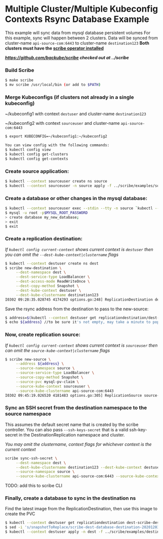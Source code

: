 # Multiple Cluster/Multiple Kubeconfig Contexts Rsync Database Example

This example will sync data from mysql database persistent volumes
For this example, sync will happen between 2 clusters. Data will be synced
from cluster-name `api-source-com:6443` to cluster-name `destination123`
**Both clusters must have the [scribe operator installed](https://scribe-replication.readthedocs.io/en/latest/installation/index.html)**

***https://github.com/backube/scribe checked out at ../scribe***

### Build Scribe

```bash
$ make scribe
$ mv scribe /usr/local/bin (or add to $PATH)
```

### Merge Kubeconfigs (if clusters not already in a single kubeconfig)

~/kubeconfig1 with context `destuser` and cluster-name `destination123`

~/kubeconfig2 with context `sourceuser` and cluster-name `api-source-com:6443`
```bash
$ export KUBECONFIG=~/kubeconfig1:~/kubeconfig2

You can view config with the following commands:
$ kubectl config view
$ kubectl config get-clusters
$ kubectl config get-contexts
```

### Create source application:

```bash
$ kubectl --context sourceuser create ns source
$ kubectl --context sourceuser -n source apply -f ../scribe/examples/source-database/
```

### Create a database or other changes in the mysql database:

```bash
$ kubectl --context sourceuser exec --stdin --tty -n source `kubectl --context sourceuser get pods -n source | grep mysql | awk '{print $1}'` -- /bin/bash
$ mysql -u root -p$MYSQL_ROOT_PASSWORD
> create database my_new_database;
> exit
$ exit
```

### Create a replication destination:

_If `kubectl config current-context` shows current context is `destuser` then you can omit the `--dest-kube-context|clustername` flags_

```bash
$ kubectl --context destuser create ns dest
$ scribe new-destination \
     --dest-namespace dest \
     --dest-service-type LoadBalancer \
     --dest-access-mode ReadWriteOnce \
     --dest-copy-method Snapshot \
     --dest-kube-context destuser \
     --dest-kube-clustername destination123
I0302 09:28:35.028745 4174293 options.go:248] ReplicationDestination dest-scribe-destination created in namespace dest
```
Save the rsync address from the destination to pass to the new-source:
```bash
$ address=$(kubectl --context destuser get replicationdestination/dest-scribe-destination  -n dest --template={{.status.rsync.address}})
$ echo ${address} //to be sure it's not empty, may take a minute to populate
```
### Now, create replication source:

_If `kubectl config current-context` shows current context is `sourceuser` then can omit the `source-kube-context|clustername` flags_

```bash
$ scribe new-source \
     --address ${address} \
     --source-namespace source \
     --source-service-type LoadBalancer \
     --source-copy-method Snapshot \
     --source-pvc mysql-pv-claim \
     --source-kube-context sourceuser \
     --source-kube-clustername api-source-com:6443
I0302 09:45:19.026520 4181483 options.go:305] ReplicationSource source-scribe-source created in namespace source
```

### Sync an SSH secret from the destination namespace to the source namespace

This assumes the default secret name that is created by the scribe controller. You can also pass `--ssh-keys-secret`
that is a valid ssh-key-secret in the DestinationReplication namespace and cluster.

_You may omit the clustername, context flags for whichever context is the current context_

```bash
scribe sync-ssh-secret \
     --dest-namespace dest \
     --dest-kube-clustername destination123 --dest-kube-context destuser \
     --source-namespace source \
     --source-kube-clustername api-source-com:6443 --source-kube-context sourceuser
```

TODO: add this to scribe CLI
### Finally, create a database to sync in the destination ns

Find the latest image from the ReplicationDestination, then
use this image to create the PVC

```bash
$ kubectl --context destuser get replicationdestination dest-scribe-destination -n dest --template={{.status.latestImage.name}}
$ sed -i 's/snapshotToReplace/scribe-dest-database-destination-20201203174504/g' ../scribe/examples/destination-database/mysql-pvc.yaml
$ kubectl --context destuser apply -n dest -f ../scribe/examples/destination-database/
```
